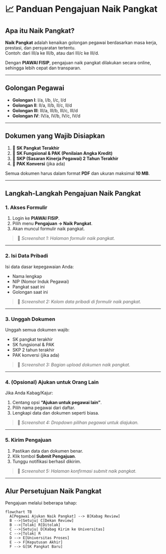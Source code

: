 # 📈 Panduan Pengajuan Naik Pangkat

## Apa itu Naik Pangkat?
**Naik Pangkat** adalah kenaikan golongan pegawai berdasarkan masa kerja, prestasi, dan persyaratan tertentu.  
Contoh: dari III/a ke III/b, atau dari III/c ke III/d.  

Dengan **PIAWAI FISIP**, pengajuan naik pangkat dilakukan secara online, sehingga lebih cepat dan transparan.

---

## Golongan Pegawai
- **Golongan I**: I/a, I/b, I/c, I/d  
- **Golongan II**: II/a, II/b, II/c, II/d  
- **Golongan III**: III/a, III/b, III/c, III/d  
- **Golongan IV**: IV/a, IV/b, IV/c, IV/d  

---

## Dokumen yang Wajib Disiapkan
1. 📑 **SK Pangkat Terakhir**  
2. 📑 **SK Fungsional & PAK (Penilaian Angka Kredit)**  
3. 📑 **SKP (Sasaran Kinerja Pegawai) 2 Tahun Terakhir**  
4. 📑 **PAK Konversi** (jika ada)  

Semua dokumen harus dalam format **PDF** dan ukuran maksimal **10 MB**.

---

## Langkah-Langkah Pengajuan Naik Pangkat

### 1. Akses Formulir
1. Login ke **PIAWAI FISIP**.  
2. Pilih menu **Pengajuan → Naik Pangkat**.  
3. Akan muncul formulir naik pangkat.  

> 📸 *Screenshot 1: Halaman formulir naik pangkat.*  

---

### 2. Isi Data Pribadi
Isi data dasar kepegawaian Anda:  
- Nama lengkap  
- NIP (Nomor Induk Pegawai)  
- Pangkat saat ini  
- Golongan saat ini  

> 📸 *Screenshot 2: Kolom data pribadi di formulir naik pangkat.*  

---

### 3. Unggah Dokumen
Unggah semua dokumen wajib:  
- SK pangkat terakhir  
- SK fungsional & PAK  
- SKP 2 tahun terakhir  
- PAK konversi (jika ada)  

> 📸 *Screenshot 3: Bagian upload dokumen naik pangkat.*  

---

### 4. (Opsional) Ajukan untuk Orang Lain
Jika Anda Kabag/Kajur:  
1. Centang opsi **“Ajukan untuk pegawai lain”**.  
2. Pilih nama pegawai dari daftar.  
3. Lengkapi data dan dokumen seperti biasa.  

> 📸 *Screenshot 4: Dropdown pilihan pegawai untuk diajukan.*  

---

### 5. Kirim Pengajuan
1. Pastikan data dan dokumen benar.  
2. Klik tombol **Submit Pengajuan**.  
3. Tunggu notifikasi berhasil dikirim.  

> 📸 *Screenshot 5: Halaman konfirmasi submit naik pangkat.*  

---

## Alur Persetujuan Naik Pangkat
Pengajuan melalui beberapa tahap:

```mermaid
flowchart TB
  A[Pegawai Ajukan Naik Pangkat] --> B[Kabag Review]
  B -->|Setuju| C[Dekan Review]
  B -->|Tolak| R[Ditolak]
  C -->|Setuju| D[Kabag Kirim ke Universitas]
  C -->|Tolak| R
  D --> E[Universitas Proses]
  E --> F[Keputusan Akhir]
  F --> G[SK Pangkat Baru]
